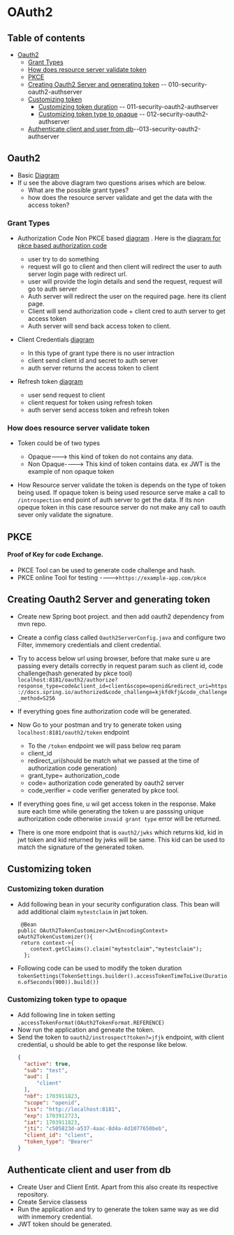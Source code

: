 # OAuth2
## Table of contents
- [Oauth2](#oauth2)
  - [Grant Types](#grant-types)
  - [How does resource server validate token](#how-does-resource-server-validte-token)
  - [PKCE](#pkce)
  - [Creating Oauth2 Server and generating token](#creating-oauth2-server-and-generating-token)  -- 010-security-oauth2-authserver
  - [Customizing token](#customizing-token)
    - [Customizing token duration](#customizing-token-duration)  -- 011-security-oauth2-authserver
    - [Customizing token type to opaque](#customizing-token-type-to-opaque)  -- 012-security-oauth2-authserver
  - [Authenticate client and user from db](#authenticate-client-and-user-from-db)--013-security-oauth2-authserver
   
      
## Oauth2
- Basic [Diagram](/oauth2-basic.png)
- If u see the above diagram two questions arises which are below.
   - What are the possible grant types?
   - how does the resource server validate and get the data with the access token?
### Grant Types
- Authorization Code Non PKCE based [diagram](/oauth2-authorizationcode.png) . Here is the [diagram for pkce based authorization code](/oauth2-authorizationcode-with-pkce.png)
   - user try to do something
   - request will go to client and then client will redirect the user to auth server login page with redirect url.
   - user will provide the login details and send the request, request will go to auth server
   - Auth server will redirect the user on the required page. here its client page.
   - Client will send authorization code + client cred to auth server to get access token
   - Auth server will send back access token to client.
 
- Client Credentials [diagram](/client-credentials.png)
   - In this type of grant type there is no user intraction
   - client send client id and secret to auth server
   - auth server returns the access token to client
- Refresh token [diagram](/oauth2-refresh-token.png)
   - user send request to client
   - client request for token using refresh token
   - auth server send access token and refresh token
### How does resource server validate token
- Token could be of two types
  - Opaque---> this kind of token do not contains any data.
  - Non Opaque----> This kind of token contains data. ex JWT is the example of non opaque token
 
- How Resource server validate the token is depends on the type of token being used. If opaque token is being used resource serve make a call to ```/introspection``` end point of auth server to get the data. If its non opeque token in this case resource server do not make any call to oauth sever only validate the signature.

## PKCE
#### Proof of Key for code Exchange.
- PKCE Tool can be used to generate code challenge and hash.
- PKCE online Tool for testing ---->```https://example-app.com/pkce```

## Creating Oauth2 Server and generating token
- Create new Spring boot project. and then add oauth2 dependency from mvn repo.
- Create a config class called ```Oauth2ServerConfig.java``` and configure two Filter, immemory credentials and client credential.
- Try to access below url using browser, before that make sure u are passing every details correctly in request param such as client id, code challenge(hash generated by pkce tool)
  ```localhost:8181/oauth2/authorize?response_type=code&client_id=client&scope=openid&redirect_uri=https://docs.spring.io/authorized&code_challenge=kjkfdkfj&code_challenge_method=S256```
- If everything goes fine authorization code will be generated.
- Now Go to your postman and try to generate token using ```localhost:8181/oauth2/token``` endpoint
  - To the ```/token``` endpoint we will pass below req param
  - client_id
  - redirect_uri(should be match what we passed at the time of authorization code generation)
  - grant_type= authorization_code
  - code= authorization code generated by oauth2 server
  - code_verifier = code verifier generated by pkce tool.
 
- If everything goes fine, u wil get access token in the response. Make sure each time while generating the token u are passsing unique authorization code otherwise ```invaid grant type``` error will be returned.
- There is one more endpoint that is ```oauth2/jwks``` which returns kid, kid in jwt token and kid returned by jwks will be same. This kid can be used to match the signature of the generated token.

## Customizing token
### Customizing token duration
- Add following bean in your security configuration class. This bean will add additional claim ```mytestclaim``` in jwt token.
  ```
   @Bean
  public OAuth2TokenCustomizer<JwtEncodingContext> oAuth2TokenCustomizer(){
   return context->{
      context.getClaims().claim("mytestclaim","mytestclaim");
    };
  ```
- Following code can be used to modify the token duration
  ```tokenSettings(TokenSettings.builder().accessTokenTimeToLive(Duration.ofSeconds(900)).build())```

### Customizing token type to opaque
- Add following line in token setting
  ```.accessTokenFormat(OAuth2TokenFormat.REFERENCE)```
- Now run the application and geneate the token.
- Send the token to ```oauth2/instrospect?token?=jfjk``` endpoint, with client credential, u should be able to get the response like below.
  ```json
  {
    "active": true,
    "sub": "test",
    "aud": [
        "client"
    ],
    "nbf": 1703911823,
    "scope": "openid",
    "iss": "http://localhost:8181",
    "exp": 1703912723,
    "iat": 1703911823,
    "jti": "c505823d-a537-4aac-8d4a-4d1077650beb",
    "client_id": "client",
    "token_type": "Bearer"
  }

## Authenticate client and user from db
- Create User and Client Entit. Apart from this also create its respective repository.
- Create Service classess
- Run the application and try to generate the token same way as we did with inmemory credential.
- JWT token should be generated.
